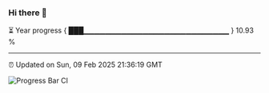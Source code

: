 ### Hi there 👋

⏳ Year progress { ███▁▁▁▁▁▁▁▁▁▁▁▁▁▁▁▁▁▁▁▁▁▁▁▁▁▁▁ } 10.93 %

---

⏰ Updated on Sun, 09 Feb 2025 21:36:19 GMT

![Progress Bar CI](https://github.com/IshwaranRudhara/GIT-ACTION/workflows/Progress%20Bar%20CI/badge.svg)
